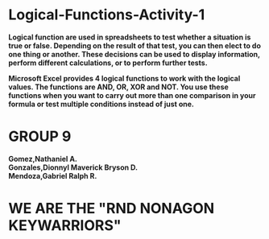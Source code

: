 # Logical-Functions-Activity-1

<b>Logical function are used in spreadsheets to test whether a situation is true or false. Depending on the result of that test, you can then elect to do one thing or another. These decisions can be used to display information, perform different calculations, or to perform further tests.</b><br>

<b>Microsoft Excel provides 4 logical functions to work with the logical values. The functions are AND, OR, XOR and NOT. You use these functions when you want to carry out more than one comparison in your formula or test multiple conditions instead of just one.</b>

# GROUP 9
<b>Gomez,Nathaniel A.</b><br>
<b>Gonzales,Dionnyl Maverick Bryson D.</b><br>
<b>Mendoza,Gabriel Ralph R.</b><br>
# WE ARE THE "RND NONAGON KEYWARRIORS"
